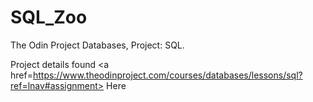 # SQL_Zoo

The Odin Project Databases, Project: SQL.

Project details found <a href=https://www.theodinproject.com/courses/databases/lessons/sql?ref=lnav#assignment> Here </a>
